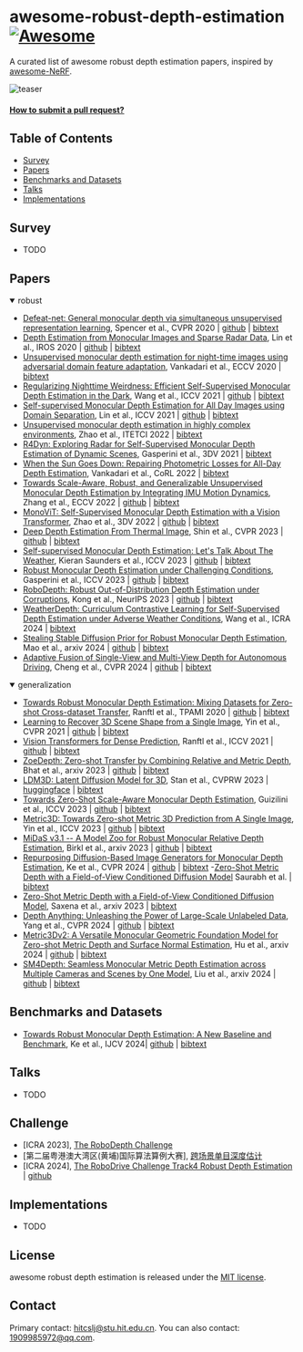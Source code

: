 # awesome-robust-depth-estimation [![Awesome](https://cdn.rawgit.com/sindresorhus/awesome/d7305f38d29fed78fa85652e3a63e154dd8e8829/media/badge.svg)](https://github.com/sindresorhus/awesome)
A curated list of awesome robust depth estimation papers, inspired by [awesome-NeRF](https://github.com/awesome-NeRF/awesome-NeRF).

![teaser](assets/teaser.png)

#### [How to submit a pull request?](https://github.com/hitcslj/awesome-robust-depth-estimation/blob/main/how-to-PR.md)


## Table of Contents

- [Survey](#survey) 
- [Papers](#papers)
- [Benchmarks and Datasets](#Benchmarks-and-Datasets)
- [Talks](#talks)
- [Implementations](#implementations)

## Survey

- TODO

## Papers

<details open>
<summary>robust</summary>

- [Defeat-net: General monocular depth via simultaneous unsupervised representation learning](https://arxiv.org/abs/2003.13446), Spencer et al., CVPR 2020 | [github](https://github.com/jspenmar/DeFeat-Net) | [bibtext](./citations/DeFeatNet.txt)
- [Depth Estimation from Monocular Images and Sparse Radar Data](https://arxiv.org/abs/2010.00058), Lin et al., IROS 2020 | [github](https://github.com/brade31919/radar_depth) | [bibtext](./citations/deisr.txt)
- [Unsupervised monocular depth estimation for night-time images using adversarial domain feature adaptation](https://arxiv.org/abs/2010.01402), Vankadari et al., ECCV 2020 | [bibtext](./citations/ADFA.txt)
- [Regularizing Nighttime Weirdness: Efficient Self-Supervised Monocular Depth Estimation in the Dark](https://arxiv.org/abs/2108.03830), Wang et al., ICCV 2021 | [github](https://github.com/w2kun/RNW) | [bibtext](./citations/RNW.txt)
- [Self-supervised Monocular Depth Estimation for All Day Images using Domain Separation](https://arxiv.org/abs/2108.07628), Lin et al., ICCV 2021 | [github](https://github.com/LINA-lln/ADDS-DepthNet) | [bibtext](./citations/ADDS.txt)
- [Unsupervised monocular depth estimation in highly complex environments](https://arxiv.org/abs/2107.13137), Zhao et al., ITETCI 2022 | [bibtext](./citations/ITDFA.txt)
- [R4Dyn: Exploring Radar for Self-Supervised Monocular Depth Estimation of Dynamic Scenes](https://arxiv.org/abs/2108.04814), Gasperini et al., 3DV 2021 | [bibtext](./citations/R4Dyn.txt)
- [When the Sun Goes Down: Repairing Photometric Losses for All-Day Depth Estimation](https://arxiv.org/abs/2206.13850), Vankadari et al., CoRL 2022 | [bibtext](./citations/WSGD.txt)
- [Towards Scale-Aware, Robust, and Generalizable Unsupervised Monocular Depth Estimation by Integrating IMU Motion Dynamics](https://arxiv.org/abs/2207.04680), Zhang et al., ECCV 2022 | [github](https://github.com/SenZHANG-GitHub/ekf-imu-depth) | [bibtext](./citations/ekf-imu-depth.txt)
- [MonoViT: Self-Supervised Monocular Depth Estimation with a Vision Transformer](https://arxiv.org/abs/2208.03543), Zhao et al., 3DV 2022 | [github](https://github.com/zxcqlf/MonoViT) | [bibtext](./citations/monovit.txt)
- [Deep Depth Estimation From Thermal Image](https://openaccess.thecvf.com/content/CVPR2023/html/Shin_Deep_Depth_Estimation_From_Thermal_Image_CVPR_2023_paper.html), Shin et al., CVPR 2023 | [github](https://github.com/UkcheolShin/MS2-MultiSpectralStereoDataset) | [bibtext](./citations/DET.txt)
- [Self-supervised Monocular Depth Estimation: Let's Talk About The Weather](https://arxiv.org/abs/2307.08357), Kieran Saunders et al., ICCV 2023 | [github](https://github.com/kieran514/robustdepth) | [bibtext](./citations/Robust-Depth.txt)
- [Robust Monocular Depth Estimation under Challenging Conditions](https://arxiv.org/abs/2308.09711), Gasperini et al., ICCV 2023 | [github](https://github.com/md4all/md4all) | [bibtext](./citations/md4all.txt) 
- [RoboDepth: Robust Out-of-Distribution Depth Estimation under Corruptions](https://arxiv.org/abs/2310.15171), Kong et al., NeurIPS 2023 | [github](https://github.com/ldkong1205/RoboDepth) | [bibtext](./citations/robodepth.txt) 
- [WeatherDepth: Curriculum Contrastive Learning for Self-Supervised Depth Estimation under Adverse Weather Conditions](https://arxiv.org/abs/2310.05556), Wang et al., ICRA 2024 | [bibtext](./citations/WeatherDepth.txt)
- [Stealing Stable Diffusion Prior for Robust Monocular Depth Estimation](https://arxiv.org/abs/2403.05056), Mao et al., arxiv 2024 | [github](https://github.com/hitcslj/SSD) | [bibtext](./citations/ssd.txt) 
- [Adaptive Fusion of Single-View and Multi-View Depth for Autonomous Driving](https://arxiv.org/abs/2403.07535), Cheng et al., CVPR 2024 | [github](https://github.com/Junda24/AFNet) | [bibtext](./citations/AFNet.txt) 

</details>

<details open>
<summary>generalization</summary>

- [Towards Robust Monocular Depth Estimation: Mixing Datasets for Zero-shot Cross-dataset Transfer](https://arxiv.org/abs/1907.01341), Ranftl et al., TPAMI 2020 | [github](https://github.com/isl-org/MiDaS) | [bibtext](./citations/midas.txt)
- [Learning to Recover 3D Scene Shape from a Single Image](https://arxiv.org/abs/2012.09365), Yin et al., CVPR 2021 | [github](https://github.com/aim-uofa/AdelaiDepth) | [bibtext](./citations/LeReS.txt)
- [Vision Transformers for Dense Prediction](https://arxiv.org/abs/2103.13413), Ranftl et al., ICCV 2021 | [github](https://github.com/isl-org/DPT) | [bibtext](./citations/dpt.txt) 
- [ZoeDepth: Zero-shot Transfer by Combining Relative and Metric Depth](https://arxiv.org/abs/2302.12288), Bhat et al., arxiv 2023 | [github](https://github.com/isl-org/ZoeDepth) | [bibtext](./citations/zoedepth.txt) 
- [LDM3D: Latent Diffusion Model for 3D](https://arxiv.org/abs/2305.10853), Stan et al., CVPRW 2023  | [huggingface](https://huggingface.co/Intel/ldm3d) | [bibtext](./citations/ldm3d.txt) 
- [Towards Zero-Shot Scale-Aware Monocular Depth Estimation](https://arxiv.org/abs/2306.17253), Guizilini et al., ICCV 2023 | [github](https://github.com/tri-ml/vidar) | [bibtext](./citations/zerodepth.txt) 
- [Metric3D: Towards Zero-shot Metric 3D Prediction from A Single Image](https://arxiv.org/abs/2307.10984), Yin et al., ICCV 2023 | [github](https://github.com/YvanYin/Metric3D) | [bibtext](./citations/metric3d.txt)
- [MiDaS v3.1 -- A Model Zoo for Robust Monocular Relative Depth Estimation](https://arxiv.org/abs/2307.14460), Birkl et al., arxiv 2023 | [github](https://github.com/isl-org/MiDaS) | [bibtext](./citations/midas3.txt)
- [Repurposing Diffusion-Based Image Generators for Monocular Depth Estimation](https://arxiv.org/abs/2312.02145), Ke et al., CVPR 2024 | [github](https://github.com/prs-eth/marigold) | [bibtext](./citations/marigold.txt) 
-[Zero-Shot Metric Depth with a Field-of-View Conditioned Diffusion Model](https://arxiv.org/abs/2312.13252) Saurabh et al. | [bibtext](./citations/DMD.txt)
- [Zero-Shot Metric Depth with a Field-of-View Conditioned Diffusion Model](https://arxiv.org/abs/2312.13252), Saxena et al., arxiv 2023 | [bibtext](./citations/fvcdm.txt) 
- [Depth Anything: Unleashing the Power of Large-Scale Unlabeled Data](https://arxiv.org/abs/2401.10891), Yang et al., CVPR 2024 | [github](https://github.com/LiheYoung/Depth-Anything) | [bibtext](./citations/depthanything.txt)
- [Metric3Dv2: A Versatile Monocular Geometric Foundation Model for Zero-shot Metric Depth and Surface Normal Estimation](), Hu et al., arxiv 2024 | [github](https://github.com/YvanYin/Metric3D) | [bibtext](./citations/metric3dv2.txt)
- [SM4Depth: Seamless Monocular Metric Depth Estimation across Multiple Cameras and Scenes by One Model](https://arxiv.org/abs/2403.08556), Liu et al., arxiv 2024 | [github](https://github.com/1hao-Liu/SM4Depth) | [bibtext](./citations/sm4depth.txt)


</details>

## Benchmarks and Datasets
- [Towards Robust Monocular Depth Estimation: A New Baseline and Benchmark](https://link.springer.com/article/10.1007/s11263-023-01979-4), Ke et al., IJCV 2024| [github](https://github.com/KexianHust/Robust-MonoDepth) | [bibtext](./citations/MDE_branchmark_2024IJCV.txt)


## Talks
- TODO

## Challenge
- [ICRA 2023], [The RoboDepth Challenge](https://robodepth.github.io/)
- [第二届粤港澳大湾区(黄埔)国际算法算例大赛], [跨场景单目深度估计](http://123.138.24.155:30080/org/pazhoulab/competition/area/64a76cdb0890cb0bf38b0c57/content)
- [ICRA 2024], [The RoboDrive Challenge Track4 Robust Depth Estimation](https://robodrive-24.github.io/) | [github](https://github.com/robodrive-24/toolkit)



## Implementations
- TODO


## License 
awesome robust depth estimation is released under the [MIT license](./LICENSE).

## Contact
Primary contact: hitcslj@stu.hit.edu.cn. You can also contact: 1909985972@qq.com.